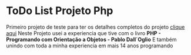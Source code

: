 # ToDo List Projeto Php
Primeiro projeto de teste para ter os detalhes completos do projeto [clique aqui](https://github.com/dsprog/ToDo-List-Projeto)
Neste Projeto usei a experiencia que tive com o livro **PHP - Programando com Orientação a Objetos - Pablo Dall´Oglio**
E também unindo com toda a minha experiencia em mais 14 anos programando
